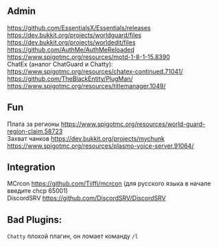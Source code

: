 ## Admin
https://github.com/EssentialsX/Essentials/releases
<br>
https://dev.bukkit.org/projects/worldguard/files
<br>
https://dev.bukkit.org/projects/worldedit/files
<br>
https://github.com/AuthMe/AuthMeReloaded
<br>
https://www.spigotmc.org/resources/motd-1-8-1-15.8390
<br>
ChatEx (аналог ChatGuard и Chatty): https://www.spigotmc.org/resources/chatex-continued.71041/
<br>
https://github.com/TheBlackEntity/PlugMan/
<br>
https://www.spigotmc.org/resources/titlemanager.1049/

## Fun
Плата за регионы https://www.spigotmc.org/resources/world-guard-region-claim.58723
<br>
Захват чанков https://dev.bukkit.org/projects/mychunk
<br>
https://www.spigotmc.org/resources/plasmo-voice-server.91064/

## Integration
MCrcon https://github.com/Tiiffi/mcrcon (для русского языка в начале введите chcp 65001)
<br>
DiscordSRV https://github.com/DiscordSRV/DiscordSRV

## Bad Plugins:
`Chatty` плохой плагин, он ломает команду `/l`
